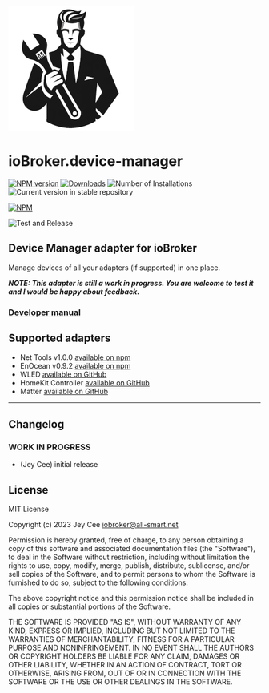 ![Logo](admin/device-manager.png)
# ioBroker.device-manager

[![NPM version](https://img.shields.io/npm/v/iobroker.device-manager.svg)](https://www.npmjs.com/package/iobroker.device-manager)
[![Downloads](https://img.shields.io/npm/dm/iobroker.device-manager.svg)](https://www.npmjs.com/package/iobroker.device-manager)
![Number of Installations](https://iobroker.live/badges/device-manager-installed.svg)
![Current version in stable repository](https://iobroker.live/badges/device-manager-stable.svg)

[![NPM](https://nodei.co/npm/iobroker.device-manager.png?downloads=true)](https://nodei.co/npm/iobroker.device-manager/)

![Test and Release](https://github.com/Jey-Cee/ioBroker.device-manager/workflows/Test%20and%20Release/badge.svg)

## Device Manager adapter for ioBroker
Manage devices of all your adapters (if supported) in one place.

***NOTE: This adapter is still a work in progress. You are welcome to test it and I would be happy about feedback.***

### [Developer manual](https://github.com/Jey-Cee/dm-utils/blob/main/README.md)

## Supported adapters
- Net Tools v1.0.0 [available on npm](https://www.npmjs.com/package/iobroker.net-tools/v/1.0.0)
- EnOcean v0.9.2 [available on npm]()
- WLED [available on GitHub](https://github.com/DrozmotiX/ioBroker.wled)
- HomeKit Controller [available on GitHub](https://github.com/Apollon77/ioBroker.homekit-controller)
- Matter [available on GitHub](https://github.com/ioBroker/ioBroker.matter)

---
## Changelog
<!--
	Placeholder for the next version (at the beginning of the line):
	### **WORK IN PROGRESS**
-->

### **WORK IN PROGRESS**
* (Jey Cee) initial release

## License
MIT License

Copyright (c) 2023 Jey Cee <iobroker@all-smart.net>

Permission is hereby granted, free of charge, to any person obtaining a copy
of this software and associated documentation files (the "Software"), to deal
in the Software without restriction, including without limitation the rights
to use, copy, modify, merge, publish, distribute, sublicense, and/or sell
copies of the Software, and to permit persons to whom the Software is
furnished to do so, subject to the following conditions:

The above copyright notice and this permission notice shall be included in all
copies or substantial portions of the Software.

THE SOFTWARE IS PROVIDED "AS IS", WITHOUT WARRANTY OF ANY KIND, EXPRESS OR
IMPLIED, INCLUDING BUT NOT LIMITED TO THE WARRANTIES OF MERCHANTABILITY,
FITNESS FOR A PARTICULAR PURPOSE AND NONINFRINGEMENT. IN NO EVENT SHALL THE
AUTHORS OR COPYRIGHT HOLDERS BE LIABLE FOR ANY CLAIM, DAMAGES OR OTHER
LIABILITY, WHETHER IN AN ACTION OF CONTRACT, TORT OR OTHERWISE, ARISING FROM,
OUT OF OR IN CONNECTION WITH THE SOFTWARE OR THE USE OR OTHER DEALINGS IN THE
SOFTWARE.
